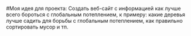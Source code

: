 #Моя идея для проекта:
Создать веб-сайт с информацией как лучше всего бороться с глобальным потеплением, к примеру: какие деревья лучше садить для борьбы с глобальным потеплением, как правильно сортировать мусор и тп.

